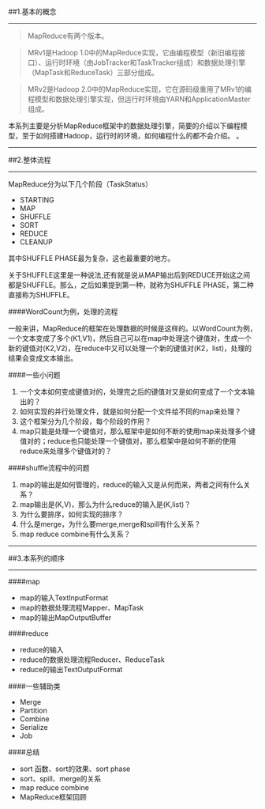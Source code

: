 ##1.基本的概念
***

>MapReduce有两个版本。

>MRv1是Hadoop 1.0中的MapReduce实现，它由编程模型（新旧编程接口）、运行时环境（由JobTracker和TaskTracker组成）和数据处理引擎（MapTask和ReduceTask）三部分组成。

>MRv2是Hadoop 2.0中的MapReduce实现，它在源码级重用了MRv1的编程模型和数据处理引擎实现，但运行时环境由YARN和ApplicationMaster组成。

本系列主要是分析MapReduce框架中的数据处理引擎，简要的介绍以下编程模型，至于如何搭建Hadoop，运行时的环境，如何编程什么的都不会介绍。
。

***
##2.整体流程
***

MapReduce分为以下几个阶段（TaskStatus）
* STARTING
* MAP
* SHUFFLE
* SORT
* REDUCE
* CLEANUP

其中SHUFFLE PHASE最为复杂，这也最重要的地方。

关于SHUFFLE这里是一种说法,还有就是说从MAP输出后到REDUCE开始这之间都是SHUFFLE。那么，之后如果提到第一种，就称为SHUFFLE PHASE，第二种直接称为SHUFFLE。

####WordCount为例，处理的流程

一般来讲，MapReduce的框架在处理数据的时候是这样的。以WordCount为例，一个文本变成了多个(K1,V1)，然后自己可以在map中处理这个键值对，生成一个新的键值对(K2,V2)，在reduce中又可以处理一个新的键值对(K2，list<V2>)，处理的结果会变成文本输出。

####一些小问题

1. 一个文本如何变成键值对的，处理完之后的键值对又是如何变成了一个文本输出的？
2. 如何实现的并行处理文件，就是如何分配一个文件给不同的map来处理？
3. 这个框架分为几个阶段，每个阶段的作用？
4. map只能是处理一个键值对，那么框架中是如何不断的使用map来处理多个键值对的；reduce也只能处理一个键值对，那么框架中是如何不断的使用reduce来处理多个键值对的？

####shuffle流程中的问题

1. map的输出是如何管理的，reduce的输入又是从何而来，两者之间有什么关系？
2. map输出是(K,V)，那么为什么reduce的输入是(K,list<V>)？
3. 为什么要排序，如何实现的排序？
4. 什么是merge，为什么要merge,merge和spill有什么关系？
5. map reduce combine有什么关系？

***
##3.本系列的顺序
***

####map
* map的输入TextInputFormat
* map的数据处理流程Mapper、MapTask
* map的输出MapOutputBuffer

####reduce
* reduce的输入
* reduce的数据处理流程Reducer、ReduceTask
* reduce的输出TextOutputFormat

####一些辅助类
* Merge
* Partition
* Combine
* Serialize
* Job

####总结
* sort 函数、sort的效果、sort phase
* sort、spill、merge的关系
* map reduce combine
* MapReduce框架回顾
